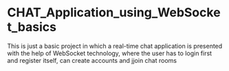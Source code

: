 # CHAT_Application_using_WebSocket_basics
This is just a basic project in which a real-time chat application is presented with the help of WebSocket technology, where the  user has to login first and register itself, can create accounts and jjoin chat rooms
